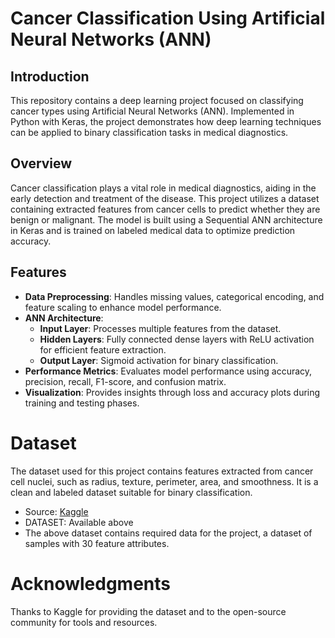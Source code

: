 # Cancer Classification Using Artificial Neural Networks (ANN)

## Introduction
This repository contains a deep learning project focused on classifying cancer types using Artificial Neural Networks (ANN). Implemented in Python with Keras, the project demonstrates how deep learning techniques can be applied to binary classification tasks in medical diagnostics.

## Overview
Cancer classification plays a vital role in medical diagnostics, aiding in the early detection and treatment of the disease. This project utilizes a dataset containing extracted features from cancer cells to predict whether they are benign or malignant. The model is built using a Sequential ANN architecture in Keras and is trained on labeled medical data to optimize prediction accuracy.

## Features
- **Data Preprocessing**: Handles missing values, categorical encoding, and feature scaling to enhance model performance.
- **ANN Architecture**:
  - **Input Layer**: Processes multiple features from the dataset.
  - **Hidden Layers**: Fully connected dense layers with ReLU activation for efficient feature extraction.
  - **Output Layer**: Sigmoid activation for binary classification.
- **Performance Metrics**: Evaluates model performance using accuracy, precision, recall, F1-score, and confusion matrix.
- **Visualization**: Provides insights through loss and accuracy plots during training and testing phases.

# Dataset
The dataset used for this project contains features extracted from cancer cell nuclei, such as radius, texture, perimeter, area, and smoothness. It is a clean and labeled dataset suitable for binary classification.
* Source: [Kaggle](https://www.kaggle.com/)
* DATASET: Available above
* The above dataset contains required data for the project, a dataset of samples with 30 feature attributes.
# Acknowledgments
Thanks to Kaggle for providing the dataset and to the open-source community for tools and resources.
